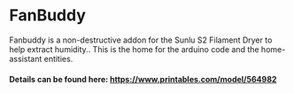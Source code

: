 # FanBuddy
Fanbuddy is a non-destructive addon for the Sunlu S2 Filament Dryer to help extract humidity..
This is the home for the arduino code and the home-assistant entities.

#### Details can be found here: https://www.printables.com/model/564982
